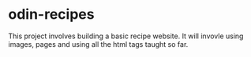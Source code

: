 # odin-recipes
This project involves building a basic recipe website.
It will invovle using images, pages and using all the html tags taught so far.